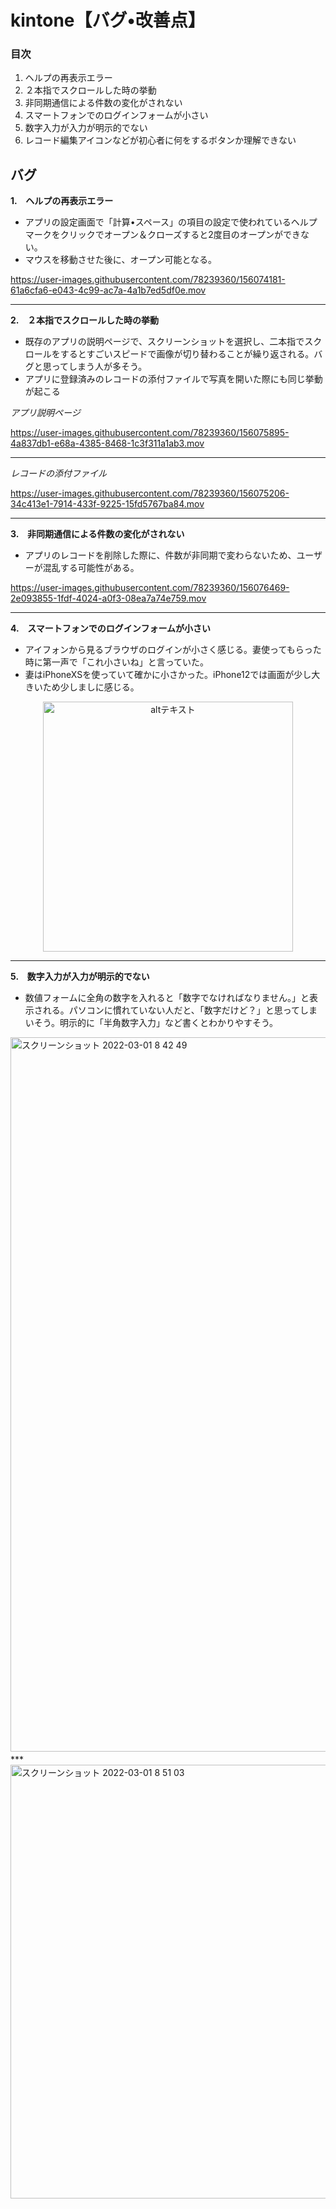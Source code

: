 # kintone【バグ•改善点】

### 目次
1. ヘルプの再表示エラー  
2. ２本指でスクロールした時の挙動  
3. 非同期通信による件数の変化がされない  
4. スマートフォンでのログインフォームが小さい  
5. 数字入力が入力が明示的でない  
6. レコード編集アイコンなどが初心者に何をするボタンか理解できない  

## バグ
**1.　ヘルプの再表示エラー** 
- アプリの設定画面で「計算•スペース」の項目の設定で使われているヘルプマークをクリックでオープン＆クローズすると2度目のオープンができない。
- マウスを移動させた後に、オープン可能となる。

https://user-images.githubusercontent.com/78239360/156074181-61a6cfa6-e043-4c99-ac7a-4a1b7ed5df0e.mov

***

**2.　２本指でスクロールした時の挙動**
- 既存のアプリの説明ページで、スクリーンショットを選択し、二本指でスクロールをするとすごいスピードで画像が切り替わることが繰り返される。バグと思ってしまう人が多そう。
- アプリに登録済みのレコードの添付ファイルで写真を開いた際にも同じ挙動が起こる

*アプリ説明ページ*

https://user-images.githubusercontent.com/78239360/156075895-4a837db1-e68a-4385-8468-1c3f311a1ab3.mov

***

*レコードの添付ファイル*

https://user-images.githubusercontent.com/78239360/156075206-34c413e1-7914-433f-9225-15fd5767ba84.mov


***

**3.　非同期通信による件数の変化がされない**
- アプリのレコードを削除した際に、件数が非同期で変わらないため、ユーザーが混乱する可能性がある。

https://user-images.githubusercontent.com/78239360/156076469-2e093855-1fdf-4024-a0f3-08ea7a74e759.mov

***

**4.　スマートフォンでのログインフォームが小さい**
- アイフォンから見るブラウザのログインが小さく感じる。妻使ってもらった時に第一声で「これ小さいね」と言っていた。
- 妻はiPhoneXSを使っていて確かに小さかった。iPhone12では画面が少し大きいため少しましに感じる。
<p align="center">
  <img src="https://user-images.githubusercontent.com/78239360/156076886-253380ad-e16c-47f2-b8e9-ff24749d9fe2.jpeg" alt="altテキスト" width="400px">
</p>

***

**5.　数字入力が入力が明示的でない**
- 数値フォームに全角の数字を入れると「数字でなければなりません。」と表示される。パソコンに慣れていない人だと、「数字だけど？」と思ってしまいそう。明示的に「半角数字入力」など書くとわかりやすそう。



<img width="1143" alt="スクリーンショット 2022-03-01 8 42 49" src="https://user-images.githubusercontent.com/78239360/156078204-d6398510-572b-454c-84e5-edd6c2a6bc64.png">
　
 ***
 
 <img width="694" alt="スクリーンショット 2022-03-01 8 51 03" src="https://user-images.githubusercontent.com/78239360/156078487-30c9cfc8-e9f4-43ae-856c-35a64f23b3bf.png">
